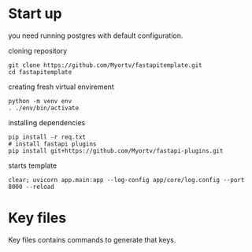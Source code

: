 <h1> Start up</h1>

you need running postgres with default configuration.

cloning repository
```
git clone https://github.com/Myortv/fastapitemplate.git
cd fastapitemplate
```
creating fresh virtual envirement
```
python -m venv env
. ./env/bin/activate
```
installing dependencies
```
pip install -r req.txt
# install fastapi plugins
pip install git+https://github.com/Myortv/fastapi-plugins.git
```
starts template
```
clear; uvicorn app.main:app --log-config app/core/log.config --port 8000 --reload
```


<h1> Key files</h1>

Key files contains commands to generate that keys.


